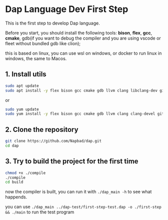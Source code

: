 # Dap Language Dev  First Step

This is the first step to develop Dap language.

Before you start, you should install the following tools:
**bison**, **flex**, **gcc**, **cmake**, gdb(if you want to debug the compiler and you are using vscode or fleet without bundled gdb like clion);

this is based on linux, you can use wsl on windows, or docker to run linux in windows, the same to Macos.

## 1. Install utils
```bash
sudo apt update 
sudo apt install -y flex bison gcc cmake gdb llvm clang libclang-dev git ninja-build
```

or 

```bash
sudo yum update 
sudo yum install -y flex bison gcc cmake gdb llvm clang clang-devel git ninja-build
```

## 2. Clone the repository

```bash
git clone https://github.com/Napbad/dap.git
cd dap
```

## 3. Try to build the project for the first time
```bash
chmod +x ./compile
./compile
cd build
```
now the compiler is built, you can run it with `./dap_main -h` to see what happends.

you can use `./dap_main ../dap-test/first-step-test.dap -o ./first-step  && ./main` to run the test program
